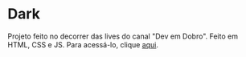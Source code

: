 # Dark

Projeto feito no decorrer das lives do canal "Dev em Dobro". Feito em HTML, CSS e JS. Para acessá-lo, clique [aqui](https://herlocksholmes1888.github.io/dark-netflix/).
